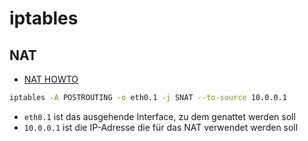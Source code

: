 # iptables

## NAT

- [NAT HOWTO](http://www.netfilter.org/documentation/HOWTO/de/NAT-HOWTO-6.html)

```sh
iptables -A POSTROUTING -o eth0.1 -j SNAT --to-source 10.0.0.1
```

- `eth0.1` ist das ausgehende Interface, zu dem genattet werden soll
- `10.0.0.1` ist die IP-Adresse die für das NAT verwendet werden soll
